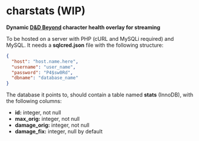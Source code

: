 charstats (WIP)
===============

**Dynamic [D&D Beyond](https://dndbeyond.com) character health overlay for streaming**

To be hosted on a server with PHP (cURL and MySQLi required) and MySQL. It needs a **sqlcred.json** file with the following structure:

```json
{
  "host": "host.name.here",
  "username": "user_name",
  "password": "P4$sw0Rd",
  "dbname": "database_name"
}
```

The database it points to, should contain a table named **stats** (InnoDB), with the following columns:

* **id:** integer, not null
* **max_orig:** integer, not null
* **damage_orig:** integer, not null
* **damage_fix:** integer, null by default
